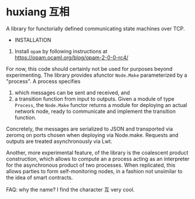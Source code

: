 # huxiang 互相
A library for functorially defined communicating state machines over TCP.

* INSTALLATION

1) Install `opam` by following instructions at https://opam.ocaml.org/blog/opam-2-0-0-rc4/

For now, this code should certainly not be used for purposes beyond 
experimenting. The library provides afunctor `Node.Make` parameterized by a
"process". A process specifies
1) which messages can be sent and received, and
2) a transition function from input to outputs.
Given a module of type `Process`, the `Node.Make` functor returns a module
for deploying an actual network node, ready to communicate and implement
the transition function.

Concretely, the messages are serialized to JSON and transported via zeromq on
ports chosen when deploying via Node.make. Requests and outputs are treated
asynchronously via Lwt.

Another, more experimental feature, of the library is the coalescent product
construction, which allows to compute an a process acting as an interpreter 
for the asynchronous product of two processes. When replicated, this allows
parties to form self-monitoring nodes, in a fashion not unsimilar to the idea
of smart contracts.

FAQ: why the name? I find the character 互 very cool.
